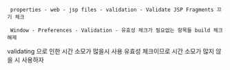 ```
 properties - web - jsp files - validation - Validate JSP Fragments 끄기 체크

 Window - Preferences - Validation - 유효성 체크가 필요없는 항목들 build 체크 해제
```

 validating 으로 인한 시간 소모가 많을시 사용
 유효성 체크이므로 시간 소모가 많지 않을 시 사용하자

